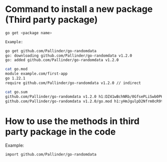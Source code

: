 
# Command to install a new package (Third party package)

```bash
go get <package name>

Example:

go get github.com/Pallinder/go-randomdata                                        
go: downloading github.com/Pallinder/go-randomdata v1.2.0
go: added github.com/Pallinder/go-randomdata v1.2.0

cat go.mod 
module example.com/first-app
go 1.22.1
require github.com/Pallinder/go-randomdata v1.2.0 // indirect

cat go.sum 
github.com/Pallinder/go-randomdata v1.2.0 h1:DZ41wBchNRb/0GfsePLiSwb0PHZmT67XY00lCDlaYPg=
github.com/Pallinder/go-randomdata v1.2.0/go.mod h1:yHmJgulpD2Nfrm0cR9tI/+oAgRqCQQixsA8HyRZfV9Y=
```

# How to use the methods in third party package in the code

Example:
```
import github.com/Pallinder/go-randomdata
```